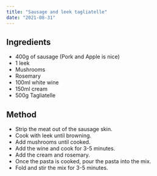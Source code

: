 ```yaml
---
title: "Sausage and leek tagliatelle"
date: "2021-08-31"
---
```


## Ingredients

- 400g of sausage (Pork and Apple is nice)
- 1 leek
- Mushrooms
- Rosemary
- 100ml white wine
- 150ml cream
- 500g Tagliatelle

## Method

- Strip the meat out of the sausage skin.
- Cook with leek until browning.
- Add mushrooms until cooked.
- Add the wine and cook for 3-5 minutes.
- Add the cream and rosemary.
- Once the pasta is cooked, pour the pasta into the mix.
- Fold and stir the mix for 3-5 minutes.
